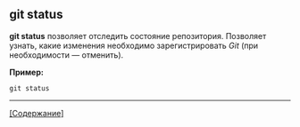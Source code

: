 ## git status

**git status** позволяет отследить состояние репозитория. Позволяет узнать, какие изменения необходимо зарегистрировать *Git* (при необходимости — отменить).

**Пример:**

```bash=
git status
```

---
[[Содержание]](./README.md)